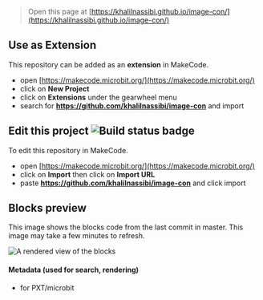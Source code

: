 
> Open this page at [https://khalilnassibi.github.io/image-con/](https://khalilnassibi.github.io/image-con/)

## Use as Extension

This repository can be added as an **extension** in MakeCode.

* open [https://makecode.microbit.org/](https://makecode.microbit.org/)
* click on **New Project**
* click on **Extensions** under the gearwheel menu
* search for **https://github.com/khalilnassibi/image-con** and import

## Edit this project ![Build status badge](https://github.com/khalilnassibi/image-con/workflows/MakeCode/badge.svg)

To edit this repository in MakeCode.

* open [https://makecode.microbit.org/](https://makecode.microbit.org/)
* click on **Import** then click on **Import URL**
* paste **https://github.com/khalilnassibi/image-con** and click import

## Blocks preview

This image shows the blocks code from the last commit in master.
This image may take a few minutes to refresh.

![A rendered view of the blocks](https://github.com/khalilnassibi/image-con/raw/master/.github/makecode/blocks.png)

#### Metadata (used for search, rendering)

* for PXT/microbit
<script src="https://makecode.com/gh-pages-embed.js"></script><script>makeCodeRender("{{ site.makecode.home_url }}", "{{ site.github.owner_name }}/{{ site.github.repository_name }}");</script>
